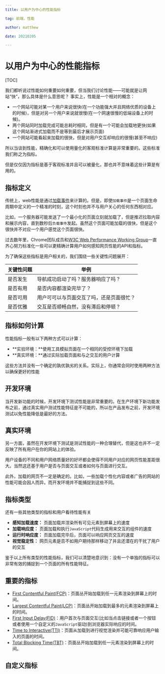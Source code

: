 ```yaml
---
title: 以用户为中心的性能指标

tag: 前端，性能

author: matthew

date: 20210205

---
```


# 以用户为中心的性能指标

[TOC]

我们都听说过性能如何重要如何重要，但当我们讨论性能——可能就是让网站“快”，那么具体是什么意思呢？ 事实上，性能是一个相对的概念：

- 一个网站可能对某一个用户来说很快(在一个功能强大并且网络优质的设备上的时候)，但是对另一个用户来说就很慢(在一个网速很慢的低端设备上的时候)。
- 两个网站同时加载完成可能总耗时相同，但是有一个可能会加载地更快(如果这个网站渐进式加载而不是等到最后才展示页面)
- 一个网站可能看起来加载的很快，但是对用户交互却响应的很慢(甚至不响应)

所以当谈到性能，精确化和可以使用量化的客观标准计算是非常重要的。这些标准我们称之为指标。

但是仅仅因为指标是基于客观标准并且可以被量化，那也并不意味着这些计算是有用的。

## 指标定义

传统上，web性能是通过[加载事件](https://developer.mozilla.org/en-US/docs/Web/API/Window/load_event)来计算的。但是，即使`加载事件`是一个页面生命周期中定义的一个精准的时刻，这个时刻也并不与用户关心的任何东西相对应。

比如，一个服务器可能发送了一个最小化的页面立刻就加载了，但是推迟拉取内容和展示内容，直到数秒后`负载事件`发起。虽然这个页面可能加载的很快，但是这个很快并不对应一个用户感觉这个页面很快。

过去数年里，Chrome团队成员和[W3C Web Performance Working Group](https://www.w3.org/webperf/)一直齐心努力标准化一些可以更精确计算用户如何感知网页性能的API和指标。

为了确保这些指标是用户相关的，我们围绕一些关键性问题展开：

| 关键性问题 | 举例                                     |
| ---------- | ---------------------------------------- |
| 是否发生   | 导航成功启动了吗？服务器响应了吗？       |
| 是否有用   | 是否内容都渲染完毕了？                   |
| 是否可用   | 用户可可以与页面交互了吗，还是页面很忙？ |
| 是否优雅   | 交互是否顺畅自然，没有滞后和停顿？       |

## 指标如何计算

性能指标一般有以下两种方式可以计算：

- **实验环境：**使用工具模拟页面在一个相同的受控环境下加载
- **真实环境：**通过实际加载页面和与之交互的用户计算

这些方法并没有一个确定的孰优孰劣的关系。实际上，你通常会同时使用两种方法以确保更好的性能

## 开发环境

当开发新功能的时候，开发环境下测试性能是非常重要的。在生产环境下新功能发布之前，通过真实用户测试性能特征是不可能的，所以在产品发布之前，开发环境测试以免性能降低是最好的方法。

## 真实环境

另一方面，虽然在开发环境下测试是测试性能的一种合理替代，但是这也并不一定反映了所有用户在你的网站上的体验。

用户设备的不同和用户网络质量好的好坏都会使得不同用户对应的网页性能差距很大。当然这还基于用户是否与页面交互或者如何与页面进行交互。

此外，加载的网页不一定是确定的。比如，一些加载个性化内容或者广告的网站的性能可能会因人而异。而开发环境并不能捕捉到这些不同。

## 指标类型

还有一些其他类型的指标和用户看待性能有关

- **感知加载速度：** 页面加载并渲染所有可见元素到屏幕上的速度
- **加载响应度：** 页面加载和执行`JavaScript`代码生成用来交互的组件的速度
- **运行时响应度：** 页面加载完毕后，页面可以响应网页交互的速度
- **视觉稳定性：** 网页元素是否不如用户期待那样移动了并且还潜在的干扰了用户的交互

鉴于以上所有类型的性能指标，我们可以清楚地意识到：没有一个单独的指标可以非常有效的捕捉到一个页面的所有性能特征。

## 重要的指标

- [First Contentful Paint(FCP)](https://web.dev/fcp/)：页面丛开始加载到任一元素渲染到屏幕上的时间。
- [Largest Contentful Paint(LCP)](https://web.dev/lcp/)：页面丛开始加载到最多的元素渲染到屏幕上的时间。
- [First Input Delay(FID)](https://web.dev/fid/)：用户首次与页面交互(比如当点击链接或者一个按钮或者使用一个自定义的`JavaScript`驱动)到浏览器实际响应的时间。
- [Time to Interactive(TTI)](https://web.dev/tti/)：页面从加载到进行视觉渲染并可能可靠响应用户输入的页面的时间。
- [Total Blocking Time(TBT)](https://web.dev/tbt/)：页面丛开始加载到任一元素渲染到屏幕上的时间。

## 自定义指标